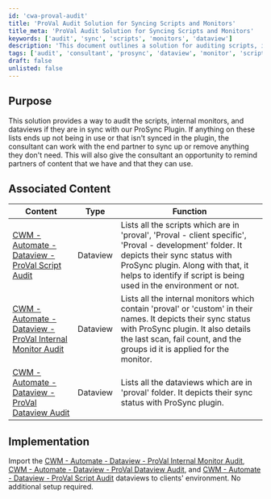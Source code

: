 ```yaml
---
id: 'cwa-proval-audit'
title: 'ProVal Audit Solution for Syncing Scripts and Monitors'
title_meta: 'ProVal Audit Solution for Syncing Scripts and Monitors'
keywords: ['audit', 'sync', 'scripts', 'monitors', 'dataview']
description: 'This document outlines a solution for auditing scripts, internal monitors, and dataviews to ensure they are in sync with the ProSync Plugin. It provides guidance for consultants to assist partners in syncing or removing unnecessary content and highlights available resources.'
tags: ['audit', 'consultant', 'prosync', 'dataview', 'monitor', 'script']
draft: false
unlisted: false
---
```

## Purpose

This solution provides a way to audit the scripts, internal monitors, and dataviews if they are in sync with our ProSync Plugin. If anything on these lists ends up not being in use or that isn't synced in the plugin, the consultant can work with the end partner to sync up or remove anything they don't need. This will also give the consultant an opportunity to remind partners of content that we have and that they can use.

## Associated Content

| Content                                                                                      | Type     | Function                                                                                                                                                                                                 |
|----------------------------------------------------------------------------------------------|----------|----------------------------------------------------------------------------------------------------------------------------------------------------------------------------------------------------------|
| [CWM - Automate - Dataview - ProVal Script Audit](https://proval.itglue.com/DOC-5078775-12097784) | Dataview | Lists all the scripts which are in 'proval', 'Proval - client specific', 'Proval - development' folder. It depicts their sync status with ProSync plugin. Along with that, it helps to identify if script is being used in the environment or not. |
| [CWM - Automate - Dataview - ProVal Internal Monitor Audit](https://proval.itglue.com/DOC-5078775-12097997) | Dataview | Lists all the internal monitors which contain 'proval' or 'custom' in their names. It depicts their sync status with ProSync plugin. It also details the last scan, fail count, and the groups id it is applied for the monitor.                       |
| [CWM - Automate - Dataview - ProVal Dataview Audit](https://proval.itglue.com/DOC-5078775-12097873) | Dataview | Lists all the dataviews which are in 'proval' folder. It depicts their sync status with ProSync plugin.                                                                                               |

## Implementation

Import the [CWM - Automate - Dataview - ProVal Internal Monitor Audit](https://proval.itglue.com/DOC-5078775-12097997), [CWM - Automate - Dataview - ProVal Dataview Audit](https://proval.itglue.com/DOC-5078775-12097873), and [CWM - Automate - Dataview - ProVal Script Audit](https://proval.itglue.com/DOC-5078775-12097784) dataviews to clients' environment. No additional setup required.

